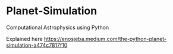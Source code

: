 # Planet-Simulation
Computational Astrophysics using Python

Explained here https://enosjeba.medium.com/the-python-planet-simulation-a474c7817f10

